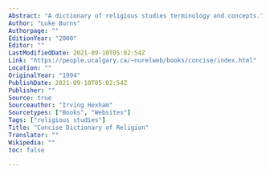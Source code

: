 ```yaml
---
Abstract: "A dictionary of religious studies terminology and concepts."
Author: "Luke Burns"
Authorpage: ""
EditionYear: "2000"
Editor: ""
LastModifiedDate: 2021-09-10T05:02:54Z
Link: "https://people.ucalgary.ca/~nurelweb/books/concise/index.html"
Location: ""
OriginalYear: "1994"
PublishDate: 2021-09-10T05:02:54Z
Publisher: ""
Source: true
Sourceauthor: "Irving Hexham"
Sourcetypes: ["Books", "Websites"]
Tags: ["religious studies"]
Title: "Concise Dictionary of Religion"
Translator: ""
Wikipedia: ""
toc: false

---
```

